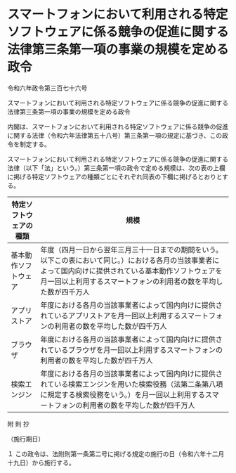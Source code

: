 # スマートフォンにおいて利用される特定ソフトウェアに係る競争の促進に関する法律第三条第一項の事業の規模を定める政令

令和六年政令第三百七十六号

スマートフォンにおいて利用される特定ソフトウェアに係る競争の促進に関する法律第三条第一項の事業の規模を定める政令

内閣は、スマートフォンにおいて利用される特定ソフトウェアに係る競争の促進に関する法律（令和六年法律第五十八号）第三条第一項の規定に基づき、この政令を制定する。

スマートフォンにおいて利用される特定ソフトウェアに係る競争の促進に関する法律（以下「法」という。）第三条第一項の政令で定める規模は、次の表の上欄に掲げる特定ソフトウェアの種類ごとにそれぞれ同表の下欄に掲げるとおりとする。

特定ソフトウェアの種類 | 規模  
---|---  
基本動作ソフトウェア | 年度（四月一日から翌年三月三十一日までの期間をいう。以下この表において同じ。）における各月の当該事業者によって国内向けに提供されている基本動作ソフトウェアを月一回以上利用するスマートフォンの利用者の数を平均した数が四千万人  
アプリストア | 年度における各月の当該事業者によって国内向けに提供されているアプリストアを月一回以上利用するスマートフォンの利用者の数を平均した数が四千万人  
ブラウザ | 年度における各月の当該事業者によって国内向けに提供されているブラウザを月一回以上利用するスマートフォンの利用者の数を平均した数が四千万人  
検索エンジン | 年度における各月の当該事業者によって国内向けに提供されている検索エンジンを用いた検索役務（法第二条第八項に規定する検索役務をいう。）を月一回以上利用するスマートフォンの利用者の数を平均した数が四千万人  
  
附 則 抄

（施行期日）

１ この政令は、法附則第一条第二号に掲げる規定の施行の日（令和六年十二月十九日）から施行する。
